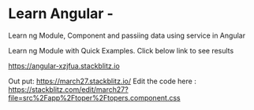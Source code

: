 # Learn Angular -
Learn ng Module, Component and passiing data using service in Angular  

Learn ng Module with Quick Examples. 
Click below link to see results 

https://angular-xzjfua.stackblitz.io

Out put:  https://march27.stackblitz.io/
Edit the code here : https://stackblitz.com/edit/march27?file=src%2Fapp%2Ftoper%2Ftopers.component.css
